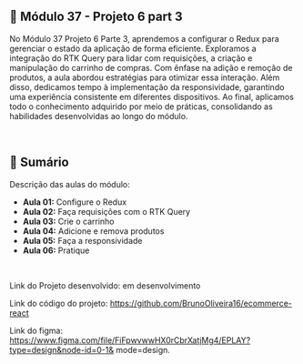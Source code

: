 ## 📌 Módulo 37 - Projeto 6 part 3
No Módulo 37 Projeto 6 Parte 3, aprendemos a configurar o Redux para gerenciar o estado da aplicação de forma eficiente. Exploramos a integração do RTK Query para lidar com requisições, a criação e manipulação do carrinho de compras. Com ênfase na adição e remoção de produtos, a aula abordou estratégias para otimizar essa interação. Além disso, dedicamos tempo à implementação da responsividade, garantindo uma experiência consistente em diferentes dispositivos. Ao final, aplicamos todo o conhecimento adquirido por meio de práticas, consolidando as habilidades desenvolvidas ao longo do módulo.

<br>

## 📎 Sumário
Descrição das aulas do módulo:
- **Aula 01:** Configure o Redux
- **Aula 02:** Faça requisições com o RTK Query
- **Aula 03:** Crie o carrinho
- **Aula 04:** Adicione e remova produtos
- **Aula 05:** Faça a responsividade
- **Aula 06:** Pratique

<br>

Link do Projeto desenvolvido: em desenvolvimento

Link do código do projeto: https://github.com/BrunoOliveira16/ecommerce-react

Link do figma: https://www.figma.com/file/FiFpwvwwHX0rCbrXatjMg4/EPLAY?type=design&node-id=0-1& mode=design.